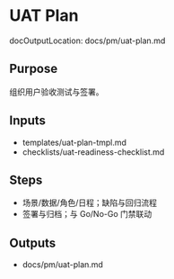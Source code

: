 # UAT Plan

docOutputLocation: docs/pm/uat-plan.md

## Purpose

组织用户验收测试与签署。

## Inputs

- templates/uat-plan-tmpl.md
- checklists/uat-readiness-checklist.md

## Steps

- 场景/数据/角色/日程；缺陷与回归流程
- 签署与归档；与 Go/No-Go 门禁联动

## Outputs

- docs/pm/uat-plan.md
